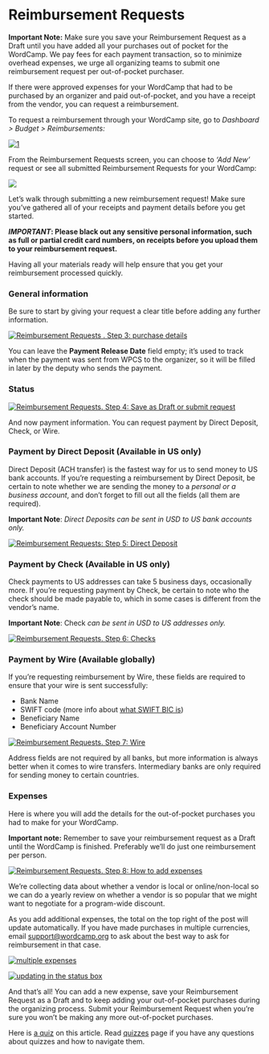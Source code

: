 # Reimbursement Requests

**Important Note:** Make sure you save your Reimbursement Request as a Draft until you have added all your purchases out of pocket for the WordCamp. We pay fees for each payment transaction, so to minimize overhead expenses, we urge all organizing teams to submit one reimbursement request per out-of-pocket purchaser.

If there were approved expenses for your WordCamp that had to be purchased by an organizer and paid out-of-pocket, and you have a receipt from the vendor, you can request a reimbursement.

To request a reimbursement through your WordCamp site, go to *Dashboard > Budget > Reimbursements:*

[![1](https://make.wordpress.org/community/files/2016/02/1-300x173.png)](https://make.wordpress.org/community/files/2016/02/1.png)

From the Reimbursement Requests screen, you can choose to *‘Add New’* request or see all submitted Reimbursement Requests for your WordCamp:

![](https://make.wordpress.org/community/files/2016/02/2-1024x613.png)

[](https://make.wordpress.org/community/files/2016/02/2.png)

Let’s walk through submitting a new reimbursement request! Make sure you’ve gathered all of your receipts and payment details before you get started.

***IMPORTANT*: Please black out any sensitive personal information, such as full or partial credit card numbers, on receipts before you upload them to your reimbursement request.**

Having all your materials ready will help ensure that you get your reimbursement processed quickly.

### General information

Be sure to start by giving your request a clear title before adding any further information.

[![Reimbursement Requests . Step 3: purchase details](https://make.wordpress.org/community/files/2016/02/3-1-1024x516.png)](https://make.wordpress.org/community/files/2016/02/3-1.png)

You can leave the **Payment Release Date** field empty; it’s used to track when the payment was sent from WPCS to the organizer, so it will be filled in later by the deputy who sends the payment.

### Status

[![Reimbursement Requests. Step 4: Save as Draft or submit request](https://make.wordpress.org/community/files/2016/02/4-1024x911.png)](https://make.wordpress.org/community/files/2016/02/4.png)

And now payment information. You can request payment by Direct Deposit, Check, or Wire.

### Payment by Direct Deposit (Available in US only)

Direct Deposit (ACH transfer) is the fastest way for us to send money to US bank accounts. If you’re requesting a reimbursement by Direct Deposit, be certain to note whether we are sending the money to a *personal or a business account*, and don’t forget to fill out all the fields (all them are required).

**Important Note**: *Direct Deposits can be sent in USD to US bank accounts only.*

[![Reimbursement Requests: Step 5: Direct Deposit ](https://make.wordpress.org/community/files/2016/02/5-1024x463.png)](https://make.wordpress.org/community/files/2016/02/5.png)

### Payment by Check (Available in US only)

Check payments to US addresses can take 5 business days, occasionally more. If you’re requesting payment by Check, be certain to note who the check should be made payable to, which in some cases is different from the vendor’s name.

**Important Note**: Check *can be sent in USD to US addresses only.*

[![Reimbursement Requests. Step 6: Checks](https://make.wordpress.org/community/files/2016/02/6-1024x561.png)](https://make.wordpress.org/community/files/2016/02/6.png)

### Payment by Wire (Available globally)

If you’re requesting reimbursement by Wire, these fields are required to ensure that your wire is sent successfully:

*   Bank Name
*   SWIFT code (more info about [what SWIFT BIC is](https://en.wikipedia.org/wiki/ISO_9362))
*   Beneficiary Name
*   Beneficiary Account Number

[![Reimbursement Requests. Step 7: Wire](https://make.wordpress.org/community/files/2016/02/7-1024x913.png)](https://make.wordpress.org/community/files/2016/02/7.png)

Address fields are not required by all banks, but more information is always better when it comes to wire transfers. Intermediary banks are only required for sending money to certain countries.

### Expenses

Here is where you will add the details for the out-of-pocket purchases you had to make for your WordCamp.

**Important note:** Remember to save your reimbursement request as a Draft until the WordCamp is finished. Preferably we’ll do just one reimbursement per person.

[![Reimbursement Requests. Step 8: How to add expenses](https://make.wordpress.org/community/files/2016/02/8-1024x389.png)](https://make.wordpress.org/community/files/2016/02/8.png)

We’re collecting data about whether a vendor is local or online/non-local so we can do a yearly review on whether a vendor is so popular that we might want to negotiate for a program-wide discount.

As you add additional expenses, the total on the top right of the post will update automatically. If you have made purchases in multiple currencies, email support@wordcamp.org to ask about the best way to ask for reimbursement in that case.

[![multiple expenses](https://make.wordpress.org/community/files/2016/02/multiple-expenses-1-1024x808.png)](https://make.wordpress.org/community/files/2016/02/multiple-expenses-1.png)

[![updating in the status box](https://make.wordpress.org/community/files/2016/02/updating-in-the-status-box.png)](https://make.wordpress.org/community/files/2016/02/updating-in-the-status-box.png)

And that’s all! You can add a new expense, save your Reimbursement Request as a Draft and to keep adding your out-of-pocket purchases during the organizing process. Submit your Reimbursement Request when you’re sure you won’t be making any more out-of-pocket purchases.

Here is [a quiz](https://wordpress.org/contributor-training/quiz/reimbursement-requests-2/) on this article. Read [quizzes](https://make.wordpress.org/community/handbook/wordcamp-organizer/quizzes/) page if you have any questions about quizzes and how to navigate them.

<!--
*   [To-do](# "To-do")
-->
